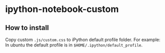 # ipython-notebook-custom

## How to install
Copy custom ``.js/custom.css`` to iPython default profile folder. For example: In ubuntu the default profile is in ``$HOME/.ipython/default_profile``.